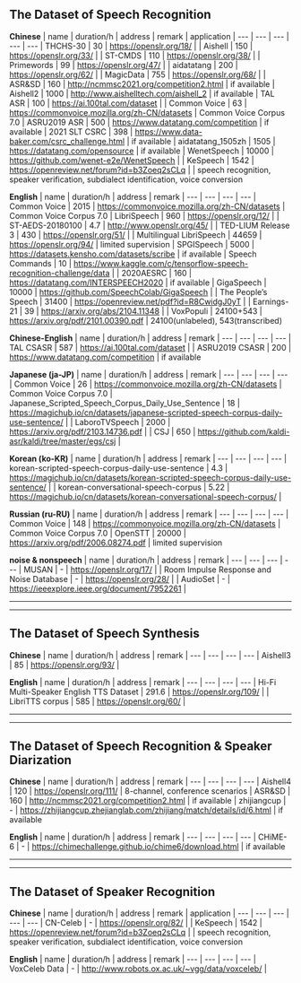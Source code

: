 ## The Dataset of Speech Recognition

**Chinese**
| name | duration/h | address | remark | application 
| --- | --- | --- | --- | ---
| THCHS-30 | 30 | https://openslr.org/18/ |
| Aishell | 150 | https://openslr.org/33/ |
| ST-CMDS | 110 | https://openslr.org/38/ |
| Primewords | 99 | https://openslr.org/47/ |
| aidatatang | 200 | https://openslr.org/62/ |
| MagicData | 755 | https://openslr.org/68/ |
| ASR&SD | 160 | http://ncmmsc2021.org/competition2.html | if available
| Aishell2 | 1000 | http://www.aishelltech.com/aishell_2 | if available
| TAL ASR | 100 | https://ai.100tal.com/dataset |
| Common Voice | 63 | https://commonvoice.mozilla.org/zh-CN/datasets | Common Voice Corpus 7.0 
| ASRU2019 ASR | 500 | https://www.datatang.com/competition | if available
| 2021 SLT CSRC | 398 | https://www.data-baker.com/csrc_challenge.html | if available
| aidatatang_1505zh | 1505 | https://datatang.com/opensource | if available
| WenetSpeech | 10000 | https://github.com/wenet-e2e/WenetSpeech | 
| KeSpeech | 1542 | https://openreview.net/forum?id=b3Zoeq2sCLq |  | speech recognition, speaker verification, subdialect identification, voice conversion

**English**
| name | duration/h | address | remark
| --- | --- | --- | ---
| Common Voice | 2015 | https://commonvoice.mozilla.org/zh-CN/datasets | Common Voice Corpus 7.0 
| LibriSpeech | 960 | https://openslr.org/12/ | 
| ST-AEDS-20180100 | 4.7 | http://www.openslr.org/45/ |
| TED-LIUM Release 3 | 430 | https://openslr.org/51/ |
| Multilingual LibriSpeech | 44659 | https://openslr.org/94/ | limited supervision
| SPGISpeech | 5000 | https://datasets.kensho.com/datasets/scribe | if available
| Speech Commands | 10 | https://www.kaggle.com/c/tensorflow-speech-recognition-challenge/data | 
| 2020AESRC | 160 | https://datatang.com/INTERSPEECH2020 | if available
| GigaSpeech | 10000 | https://github.com/SpeechColab/GigaSpeech | 
| The People’s Speech | 31400 | https://openreview.net/pdf?id=R8CwidgJ0yT |
| Earnings-21 | 39 | https://arxiv.org/abs/2104.11348 | 
| VoxPopuli | 24100+543 | https://arxiv.org/pdf/2101.00390.pdf | 24100(unlabeled), 543(transcribed)

**Chinese-English**
| name | duration/h | address | remark
| --- | --- | --- | --- 
| TAL CSASR | 587 | https://ai.100tal.com/dataset |
| ASRU2019 CSASR | 200 | https://www.datatang.com/competition | if available

**Japanese (ja-JP)**
| name | duration/h | address | remark
| --- | --- | --- | ---
| Common Voice | 26 | https://commonvoice.mozilla.org/zh-CN/datasets | Common Voice Corpus 7.0 
| Japanese_Scripted_Speech_Corpus_Daily_Use_Sentence | 18 | https://magichub.io/cn/datasets/japanese-scripted-speech-corpus-daily-use-sentence/ | 
| LaboroTVSpeech | 2000 | https://arxiv.org/pdf/2103.14736.pdf | 
| CSJ | 650 | https://github.com/kaldi-asr/kaldi/tree/master/egs/csj |

**Korean (ko-KR)**
| name | duration/h | address | remark
| --- | --- | --- | ---
| korean-scripted-speech-corpus-daily-use-sentence | 4.3 | https://magichub.io/cn/datasets/korean-scripted-speech-corpus-daily-use-sentence/ | 
| korean-conversational-speech-corpus | 5.22 | https://magichub.io/cn/datasets/korean-conversational-speech-corpus/ |

**Russian (ru-RU)**
| name | duration/h | address | remark
| --- | --- | --- | ---
| Common Voice | 148 | https://commonvoice.mozilla.org/zh-CN/datasets | Common Voice Corpus 7.0 
| OpenSTT | 20000 | https://arxiv.org/pdf/2006.08274.pdf | limited supervision

**noise & nonspeech**
| name | duration/h | address | remark
| --- | --- | --- | ---
| MUSAN | - | https://openslr.org/17/ |
| Room Impulse Response and Noise Database | - | https://openslr.org/28/ | 
| AudioSet | - | https://ieeexplore.ieee.org/document/7952261 |

---------------------------------------------------------------------------------------------------------------------
---------------------------------------------------------------------------------------------------------------------

## The Dataset of Speech Synthesis

**Chinese**
| name | duration/h | address | remark
| --- | --- | --- | ---
| Aishell3 | 85 | https://openslr.org/93/ | 

**English**
| name | duration/h | address | remark
| --- | --- | --- | ---
| Hi-Fi Multi-Speaker English TTS Dataset | 291.6 | https://openslr.org/109/ | 
| LibriTTS corpus | 585 | https://openslr.org/60/ | 

---------------------------------------------------------------------------------------------------------------------
---------------------------------------------------------------------------------------------------------------------

## The Dataset of Speech Recognition & Speaker Diarization
**Chinese**
| name | duration/h | address | remark
| --- | --- | --- | ---
| Aishell4 | 120 | https://openslr.org/111/ | 8-channel, conference scenarios
| ASR&SD | 160 | http://ncmmsc2021.org/competition2.html | if available
| zhijiangcup | - | https://zhijiangcup.zhejianglab.com/zhijiang/match/details/id/6.html | if available

**English**
| name | duration/h | address | remark
| --- | --- | --- | ---
| CHiME-6 | - | https://chimechallenge.github.io/chime6/download.html | if available

---------------------------------------------------------------------------------------------------------------------
---------------------------------------------------------------------------------------------------------------------

## The Dataset of Speaker Recognition
**Chinese**
| name | duration/h | address | remark | application
| --- | --- | --- | --- | --- 
| CN-Celeb | - | https://openslr.org/82/ |
| KeSpeech | 1542 | https://openreview.net/forum?id=b3Zoeq2sCLq |  | speech recognition, speaker verification, subdialect identification, voice conversion

**English**
| name | duration/h | address | remark
| --- | --- | --- | ---
| VoxCeleb Data | - | http://www.robots.ox.ac.uk/~vgg/data/voxceleb/ |
